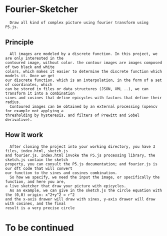 # Fourier-Sketcher
````````````````````````````````````````````````````````````````````
  Draw all kind of complex picture using fourier transform using P5.js.
````````````````````````````````````````````````````````````````````

## Principle
``````````````````````````````````````````````````````````````````````````````````````````````````````````````````````````````````
  All images are modeled by a discrete function. In this project, we are only interested in the      
contoured image, without color. the contour images are images composed of two black and white
colors, which makes it easier to determine the discrete function which models it. Once we get
our discrete function, which is an interpolation, in the form of a set of coordinates, which 
can be stored in files or data structures (JSON, XML ..), we can transform it into a combination
sines and cosines that define epicycles with factors that define their radius.
  Contoured images can be obtained by an external processing (opencv for example not applying a
thresholding by hysteresis, and filters of Prewitt and Sobel derivative).
````````````````````````````````````````````````````````````````````````````````````````````````````````````````````````````````````````

## How it work
``````````````````````````````````````````````````````````````````````````````````````````````````````````````````````````````````
  After cloning the project into your working directory, you have 3 files, index.html, sketch.js
and fourier.js. Index.html invoke the P5.js processing library, the sketch.js contain the sketch
property, you can consult the P5.js documentation; and fourier.js is our dft code that will convert
our function to the sines and cosines combination.
  So how we specify, we need the input the image, or specifically the function, and here you are,
a live sketcher that draw your picture with epicycles.
  As an example, we can give in the sketch.js the circle equation with the (0,0) origin: x^2+y^2 = r^2 
and the x-axis drawer will draw with sines, y-axis drawer will draw with cosines, and the final 
result is a very precise circle
 ``````````````````````````````````````````````````````````````````````````````````````````````````````````````````````````````````
 
# To be continued
 



